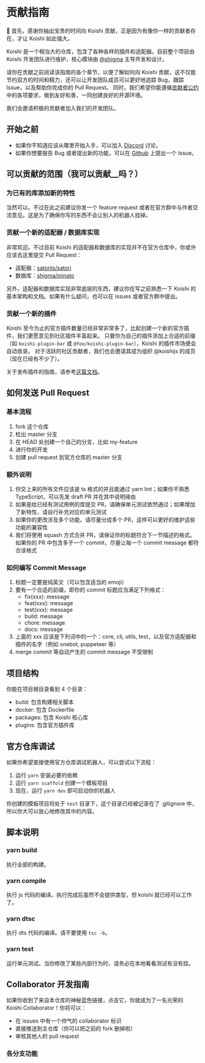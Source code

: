 # 贡献指南

:tada: 首先，感谢你抽出宝贵的时间向 Koishi 贡献，正是因为有像你一样的贡献者存在，才让 Koishi 如此强大。

Koishi 是一个相当大的仓库，包含了各种各样的插件和适配器。目前整个项目由 Koishi 开发团队进行维护，核心模块由 [@shigma](https://github.com/shigma) 主导开发和设计。

请你在贡献之前阅读该指南的各个章节，以便了解如何向 Koishi 贡献，这不仅能节约双方的时间和精力，还可以让开发团队成员可以更好地追踪 Bug，跟踪 Issue，以及帮助你完成你的 Pull Request。
同时，我们希望你能遵循[贡献者公约](./CODE_OF_CONDUCT.md)中的各项要求，做到友好和善，一同创建良好的开源环境。

我们会邀请积极的贡献者加入我们的开发团队。

## 开始之前

- 如果你不知道应该从哪里开始入手，可以加入 [Discord](https://discord.gg/xfxYwmd284) 讨论。
- 如果你想要报告 Bug 或者提出新的功能，可以在 [Github](https://github.com/koishijs/koishi/issues/new/choose) 上提出一个 Issue。

## 可以贡献的范围（我可以贡献__吗？）

### 为已有的库添加新的特性

当然可以。不过在此之前建议你发一个 feature request 或者在官方群中与作者交流意见。这是为了确保你写的东西不会让别人的机器人挂掉。

### 贡献一个新的适配器 / 数据库实现

非常欢迎。不过目前 Koishi 的适配器和数据库的实现并不在官方仓库中，你或许应该去这里提交 Pull Request：

- 适配器：[satorijs/satori](https://github.com/satorijs/satori)
- 数据库：[shigma/minato](https://github.com/shigma/minato)

另外，适配器和数据库实现非常底层的东西，建议你在写之前熟悉一下 Koishi 的基本架构和文档。如果有什么疑问，也可以在 issues 或者官方群中提出。

### 贡献一个新的插件

Koishi 至今为止的官方插件数量已经非常非常多了，比起创建一个新的官方插件，我们更愿意见到社区插件丰富起来。
只要你为自己的插件添加上合适的前缀（如 `koishi-plugin-bar` 或 `@foo/koishi-plugin-bar`），Koishi 的插件市场便会自动收录。
对于活跃的社区贡献者，我们也会邀请其成为组织 @koishijs 的成员（现在已经有不少了）。

关于发布插件的指南，请参考[这篇文档](https://koishi.js.org/guide/plugin/publish.html)。

## 如何发送 Pull Request

### 基本流程

1. fork 这个仓库
2. 检出 master 分支
3. 在 HEAD 处创建一个自己的分支，比如 my-feature
4. 进行你的开发
5. 创建 pull request 到官方仓库的 master 分支

### 额外说明

1. 你交上来的所有文件应该是 ts 格式的并且能通过 yarn lint；如果你不熟悉 TypeScript，可以先发 draft PR 并在其中说明缘由
2. 如果是给已经有测试用例的库提交 PR，请确保单元测试依然通过；如果增加了新特性，请自行补充对应的单元测试
3. 如果你的更改涉及多个功能，请尽量分成多个 PR，这样可以更好的维护这些功能的兼容性
4. 我们将使用 squash 方式合并 PR，请保证你的标题符合下一节描述的格式。如果你的 PR 中包含多于一个 commit，尽量让每一个 commit message 都符合该格式

### 如何编写 Commit Message

1. 标题一定要是纯英文（可以包含适当的 emoji）
2. 要有一个合适的前缀，即你的 commit 标题应当满足下列格式：
    - fix(xxx): message
    - feat(xxx): message
    - test(xxx): message
    - build: message
    - chore: message
    - docs: message
3. 上面的 xxx 应该是下列词中的一个：core, cli, utils, test，以及官方适配器和插件的名字（例如 onebot, puppeteer 等）
4. merge commit 等自动产生的 commit message 不受限制

## 项目结构

你能在项目根目录看到 4 个目录：

- build: 包含构建相关脚本
- docker: 包含 Dockerfile
- packages: 包含 Koishi 核心库
- plugins: 包含官方插件库

## 官方仓库调试

如果你希望直接使用官方仓库调试机器人，可以尝试以下流程：

1. 运行 `yarn` 安装必要的依赖
2. 运行 `yarn scaffold` 创建一个模板项目
3. 现在，运行 `yarn dev` 即可启动你的机器人

你创建的模板项目将处于 `test` 目录下，这个目录已经被记录在了 .gitignore 中，所以你大可以放心地修改其中的内容。

## 脚本说明

### yarn build

执行全部的构建。

### yarn compile

执行 js 代码的编译。执行完成后虽然不会提供类型，但 koishi 就已经可以工作了。

### yarn dtsc

执行 dts 代码的编译。请不要使用 `tsc -b`。

### yarn test

运行单元测试。当你修改了某些内部行为时，请务必在本地看看测试有没有挂。

## Collaborator 开发指南

如果你收到了来自本仓库的神秘蓝色链接，点击它，你就成为了一名光荣的 Koishi Collaborator！你将可以：

- 在 issues 中有一个帅气的 collaborator 标识
- 直接推送到主仓库（你可以把之前的 fork 删掉啦）
- 审核其他人的 pull request

### 各分支功能
